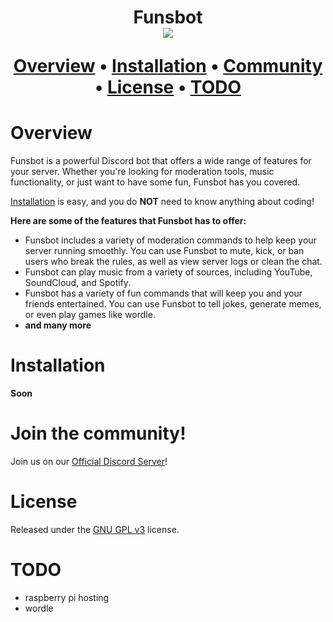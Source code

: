 <h1 align="center">
  Funsbot <br>
  <img src="https://i.postimg.cc/NMzRy1LY/Funsbot.png"   
</h1>

<p align="center">
  <a href="#overview">Overview</a>
  •
  <a href="#installation">Installation</a>
  •
  <a href="#join-the-community">Community</a>
  •
  <a href="#license">License</a>
  •
  <a href="#todo">TODO</a>
</p>

# Overview

Funsbot is a powerful Discord bot that offers a wide range of features for your server. Whether you're looking for moderation tools, music functionality, or just want to have some fun, Funsbot has you covered.

[Installation](#installation) is easy, and you do **NOT** need to know anything about coding!

**Here are some of the features that Funsbot has to offer:**

- Funsbot includes a variety of moderation commands to help keep your server running smoothly. You can use Funsbot to mute, kick, or ban users who break the rules, as well as view server logs or clean the chat.
- Funsbot can play music from a variety of sources, including YouTube, SoundCloud, and Spotify.
- Funsbot has a variety of fun commands that will keep you and your friends entertained. You can use Funsbot to tell jokes, generate memes, or even play games like wordle.
- **and many more**

# Installation

**Soon**

# Join the community!

Join us on our [Official Discord Server](https://discord.gg/37Z3gS3jj5)!

# License

Released under the [GNU GPL v3](https://www.gnu.org/licenses/gpl-3.0.en.html) license.

# TODO

- raspberry pi hosting
- wordle
